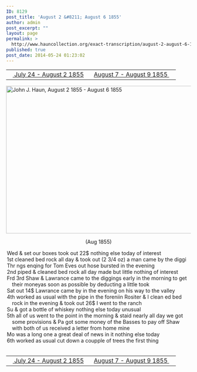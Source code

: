 ```yaml
---
ID: 8129
post_title: 'August 2 &#8211; August 6 1855'
author: admin
post_excerpt: ""
layout: page
permalink: >
  http://www.hauncollection.org/exact-transcription/august-2-august-6-1855/
published: true
post_date: 2014-05-24 01:23:02
---
```

<table style="width: 100%;" align="center">
<tbody>
<tr>
<td width="50%"><a title="July 24 – August 2 1855" href="http://www.hauncollection.org/version-2/version-ii-series-i/july-24-august-2-1855/"><img src="https://lh3.googleusercontent.com/-EFJpxxNiPNw/VqgtWBCZrMI/AAAAAAAAAFU/WfY4lPFWWkg/s800-Ic42/Soeb-Plain-Arrows-8-10px.png" alt="" width="10" height="10" /> July 24 - August 2 1855</a></td>
<td style="text-align: right;"><a title="August 7 – August 9 1855" href="http://www.hauncollection.org/version-2/version-ii-series-i/august-7-august-9-1855/"> August 7 - August 9 1855 <img src="https://lh3.googleusercontent.com/-67k0cYlpXHw/VqgtWKz1MXI/AAAAAAAAAFU/k9PW_Piyurk/s800-Ic42/Soeb-Plain-Arrows-5-10px.png" alt="" width="10" height="10" /></a></td>
</tr>
</tbody>
</table>
<a href="http://www.hauncollection.org/wp-content/uploads/John Haun/JJH_108_August 2 1855 - August 6 1855.JPG" target="_blank" rel="noopener"><img class="alignnone wp-image-2338 size-large" src="http://www.hauncollection.org/wp-content/uploads/John Haun/JJH_108_August 2 1855 - August 6 1855-1024x682.jpg" alt="John J. Haun, August 2 1855 - August 6 1855" width="604" height="402" /></a>
<p style="text-align: center;">(Aug 1855)</p>

<div style="text-indent: -1em; padding-left: 16px;">Wed &amp; set our boxes took out 22$ nothing else today of interest</div>
<div style="text-indent: -1em; padding-left: 16px;">1st cleaned bed rock all day &amp; took out (2 3/4 oz) a man came by the diggi</div>
<div style="text-indent: -1em; padding-left: 16px;">Thr ngs enqing for Tom Eves out hose bursted in the evening</div>
<div style="text-indent: -1em; padding-left: 16px;">2nd piped &amp; cleaned bed rock all day made but little nothing of interest</div>
<div style="text-indent: -1em; padding-left: 16px;">Frd 3rd Shaw &amp; Lawrance came to the diggings early in the morning to
get their moneyas soon as possible by deducting a little took</div>
<div style="text-indent: -1em; padding-left: 16px;">Sat out 14$ Lawrance came by in the evening on his way to the valley</div>
<div style="text-indent: -1em; padding-left: 16px;">4th worked as usual with the pipe in the foreniin Rositer &amp; I clean
ed bed rock in the evening &amp; took out 26$ I went to the ranch</div>
<div style="text-indent: -1em; padding-left: 16px;">Su &amp; got a bottle of whiskey nothing else today unusual</div>
<div style="text-indent: -1em; padding-left: 16px;">5th all of us went to the point in the morning &amp; staid nearly all day
we got some provisions &amp; Pa got some money of the Basses to pay
off Shaw with both of us received a letter from home mine</div>
<div style="text-indent: -1em; padding-left: 16px;">Mo was a long one a great deal of news in it nothing else today</div>
<div style="text-indent: -1em; padding-left: 16px;">6th worked as usual cut down a coupple of trees the first thing</div>
&nbsp;
<table style="width: 100%;" align="center">
<tbody>
<tr>
<td width="50%"><a title="July 24 – August 2 1855" href="http://www.hauncollection.org/version-2/version-ii-series-i/july-24-august-2-1855/"><img src="https://lh3.googleusercontent.com/-EFJpxxNiPNw/VqgtWBCZrMI/AAAAAAAAAFU/WfY4lPFWWkg/s800-Ic42/Soeb-Plain-Arrows-8-10px.png" alt="" width="10" height="10" /> July 24 - August 2 1855</a></td>
<td style="text-align: right;"><a title="August 7 – August 9 1855" href="http://www.hauncollection.org/version-2/version-ii-series-i/august-7-august-9-1855/"> August 7 - August 9 1855 <img src="https://lh3.googleusercontent.com/-67k0cYlpXHw/VqgtWKz1MXI/AAAAAAAAAFU/k9PW_Piyurk/s800-Ic42/Soeb-Plain-Arrows-5-10px.png" alt="" width="10" height="10" /></a></td>
</tr>
</tbody>
</table>